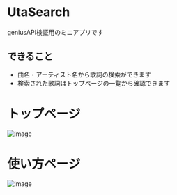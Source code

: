 # UtaSearch
geniusAPI検証用のミニアプリです

## できること
* 曲名・アーティスト名から歌詞の検索ができます
* 検索された歌詞はトップページの一覧から確認できます

# トップページ
![image](https://github.com/user-attachments/assets/93c3e473-3611-45b2-9e93-0e2f96ea5dfd)

# 使い方ページ
![image](https://github.com/user-attachments/assets/4b0aec59-4cd8-4796-b30c-5583a5a8b915)
